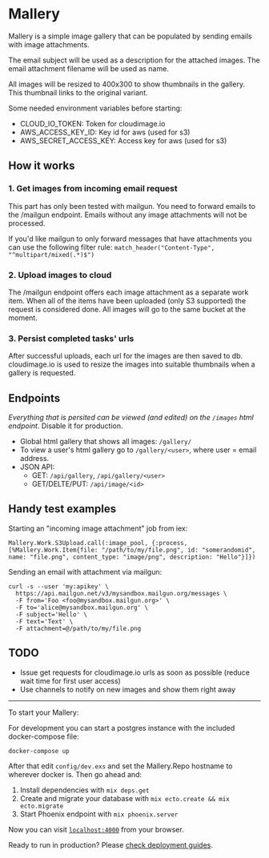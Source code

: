 # Mallery

Mallery is a simple image gallery that can be populated by sending emails with
image attachments.

The email subject will be used as a description for the attached images.
The email attachment filename will be used as name.

All images will be resized to 400x300 to show thumbnails in the gallery.
This thumbnail links to the original variant.

Some needed environment variables before starting:

- CLOUD_IO_TOKEN: Token for cloudimage.io
- AWS_ACCESS_KEY_ID: Key id for aws (used for s3)
- AWS_SECRET_ACCESS_KEY: Access key for aws (used for s3)

## How it works

### 1. Get images from incoming email request

This part has only been tested with mailgun. You need to forward emails to
the /mailgun endpoint. Emails without any image attachments will not be processed.

If you'd like mailgun to only forward messages that have attachments you can use
the following filter rule: `match_header("Content-Type", "^multipart/mixed(.*)$")`

### 2. Upload images to cloud

The /mailgun endpoint offers each image attachment as a separate work item.
When all of the items have been uploaded (only S3 supported) the request is considered done.
All images will go to the same bucket at the moment.

### 3. Persist completed tasks' urls

After successful uploads, each url for the images are then saved to db.
cloudimage.io is used to resize the images into suitable thumbnails when a gallery is requested.

## Endpoints

*Everything that is persited can be viewed (and edited) on the `/images` html endpoint*. Disable it for production.

- Global html gallery that shows all images: `/gallery/`
- To view a user's html gallery go to `/gallery/<user>`, where user = email address.
- JSON API:
  - GET: `/api/gallery`, `/api/gallery/<user>`
  - GET/DELTE/PUT: `/api/image/<id>`

## Handy test examples

Starting an "incoming image attachment" job from iex:

    Mallery.Work.S3Upload.call(:image_pool, {:process, [%Mallery.Work.Item{file: "/path/to/my/file.png", id: "somerandomid", name: "file.png", content_type: "image/png", description: "Hello"}]})

Sending an email with attachment via mailgun:

    curl -s --user 'my:apikey' \
      https://api.mailgun.net/v3/mysandbox.mailgun.org/messages \
      -F from='Foo <foo@mysandbox.mailgun.org>' \
      -F to='alice@mysandbox.mailgun.org' \
      -F subject='Hello' \
      -F text='Text' \
      -F attachment=@/path/to/my/file.png

## TODO

- Issue get requests for cloudimage.io urls as soon as possible (reduce wait time for first user access)
- Use channels to notify on new images and show them right away

---

To start your Mallery:

For development you can start a postgres instance with the included docker-compose file:

    docker-compose up

After that edit `config/dev.exs` and set the Mallery.Repo hostname to wherever docker is. Then go ahead and:

  1. Install dependencies with `mix deps.get`
  2. Create and migrate your database with `mix ecto.create && mix ecto.migrate`
  3. Start Phoenix endpoint with `mix phoenix.server`

Now you can visit [`localhost:4000`](http://localhost:4000) from your browser.

Ready to run in production? Please [check deployment guides](http://www.phoenixframework.org/docs/deployment).
